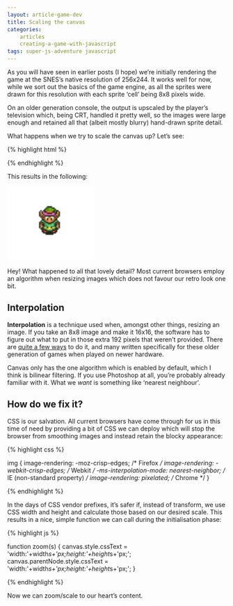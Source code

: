 ```yaml
---
layout: article-game-dev
title: Scaling the canvas
categories:
    articles
    creating-a-game-with-javascript
tags: super-js-adventure javascript
---
```


As you will have seen in earlier posts (I hope) we’re initially rendering the game at the SNES’s native resolution of 256x244. It works well for now, while we sort out the basics of the game engine, as all the sprites were drawn for this resolution with each sprite ‘cell’ being 8x8 pixels wide.

On an older generation console, the output is upscaled by the player’s television which, being CRT, handled it pretty well, so the images were large enough and retained all that (albeit mostly blurry) hand-drawn sprite detail.

What happens when we try to scale the canvas up? Let’s see:

{% highlight html %}

<canvas style="transform:scale(3);" />

{% endhighlight %}

This results in the following:

![Scaled Canvas](/assets/img/articles/4-scaled-canvas.png)

Hey! What happened to all that lovely detail? Most current browsers employ an algorithm when resizing images which does not favour our retro look one bit.

## Interpolation

__Interpolation__ is a technique used when, amongst other things, resizing an image. If you take an 8x8 image and make it 16x16, the software has to figure out what to put in those extra 192 pixels that weren’t provided. There are [quite a few ways](https://en.wikipedia.org/wiki/Image_scaling) to do it, and many written specifically for these older generation of games when played on newer hardware.

Canvas only has the one algorithm which is enabled by default, which I think is bilinear filtering. If you use Photoshop at all, you’re probably already familiar with it. What we _want_ is something like ‘nearest neighbour’.

## How do we fix it?

CSS is our salvation. All current browsers have come through for us in this time of need by providing a bit of CSS we can deploy which will stop the browser from smoothing images and instead retain the blocky appearance:

{% highlight css %}

img {
    image-rendering: -moz-crisp-edges;         /* Firefox */
    image-rendering: -webkit-crisp-edges;      /* Webkit */
    -ms-interpolation-mode: nearest-neighbor;  /* IE (non-standard property) */
    image-rendering: pixelated;                /* Chrome */
}

{% endhighlight %}

In the days of CSS vendor prefixes, it’s safer if, instead of transform, we use CSS width and height and calculate those based on our desired scale. This results in a nice, simple function we can call during the initialisation phase:

{% highlight js %}

function zoom(s) {
    canvas.style.cssText = 'width:'+width*s+'px;height:'+height*s+'px;';
    canvas.parentNode.style.cssText = 'width:'+width*s+'px;height:'+height*s+'px;';
}

{% endhighlight %}

Now we can zoom/scale to our heart’s content.
